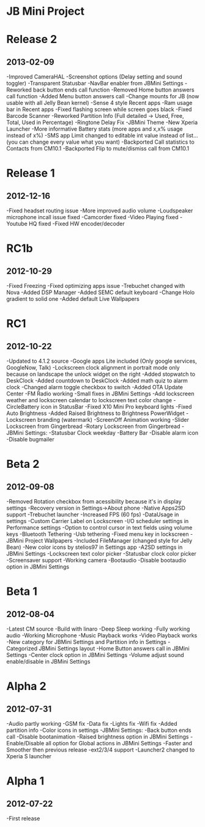 JB Mini Project
===============

Release 2
==============
2013-02-09
--------------
-Improved CameraHAL
-Screenshot options (Delay setting and sound toggler)
-Transparent Statusbar
-NavBar enabler from JBMini Settings
-Reworked back button ends call function
-Removed Home button answers call function
-Added Menu button answers call
-Change mounts for JB (now usable with all Jelly Bean kernel)
-Sense 4 style Recent apps
-Ram usage bar in Recent apps
-Fixed flashing screen while screen goes black
-Fixed Barcode Scanner
-Reworked Partition Info (Full detailed -> Used, Free, Total, Used in Percentage)
-Ringtone Delay Fix
-JBMini Theme
-New Xperia Launcher
-More informative Battery stats (more apps and x,x% usage instead of x%)
-SMS app Limit changed to editable int value instead of list... (you can change every value what you want)
-Backported Call statistics to Contacts from CM10.1
-Backported Flip to mute/dismiss call from CM10.1


Release 1
==============
2012-12-16
--------------
-Fixed headset routing issue
-More improved audio volume
-Loudspeaker microphone incall issue fixed
-Camcorder fixed
-Video Playing fixed
-Youtube HQ fixed
-Fixed HW encoder/decoder


RC1b
==============
2012-10-29
--------------
-Fixed Freezing
-Fixed optimizing apps issue
-Trebuchet changed with Nova
-Added DSP Manager
-Added SEMC default keyboard
-Change Holo gradient to solid one
-Added default Live Wallpapers


RC1
==============
2012-10-22
--------------
-Updated to 4.1.2 source
-Google apps Lite included (Only google services, GoogleNow, Talk)
-Lockscreen clock alignment in portrait mode only because on landscape the unlock widget on the right
-Added stopwatch to DeskClock
-Added countdown to DeskClock
-Added math quiz to alarm clock
-Changed alarm toggle checkbox to switch
-Added OTA Update Center
-FM Radio working
-Small fixes in JBMini Settings
-Add lockscreen weather and lockscreen calendar to lockscreen text color change
-CircleBattery icon in StatusBar
-Fixed X10 Mini Pro keyboard lights
-Fixed Auto Brightness
-Added Raised Brightness to Brightness PowerWidget
-Lockscreen branding (watermark)
-ScreenOff Animation working
-Slider Lockscreen from Gingerbread
-Rotary Lockscreen from Gingerbread
-JBMini Settings:
-Statusbar Clock weekday
-Battery Bar
-Disable alarm icon
-Disable bugmailer


Beta 2
==========
2012-09-08
-----------
-Removed Rotation checkbox from acessibility because it's in display settings
-Recovery version in Settings->About phone
-Native Apps2SD support
-Trebuchet launcher
-Increased FPS (60 fps)
-DataUsage in settings
-Custom Carrier Label on Lockscreen
-I/O scheduler settings in Performance settings
-Option to control cursor in text fields using volume keys
-Bluetooth Tethering
-Usb tethering
-Fixed menu key in lockscreen
-JBMini Project Wallpapers
-Included FileManager (changed style for Jelly Bean)
-New color icons by stelios97 in Settings app
-A2SD settings in JBMini Settings
-Lockscreen text color picker
-Statusbar clock color picker
-Screensaver support
-Working camera
-Bootaudio
-Disable bootaudio option in JBMini Settings


Beta 1
==========
2012-08-04
-----------
-Latest CM source
-Build with linaro
-Deep Sleep working
-Fully working audio
-Working Microphone
-Music Playback works
-Video Playback works
-New category for JBMini Settings and Partition info in Settings
-Categorized JBMini Settings layout
-Home Button answers call in JBMini Settings
-Center clock option in JBMini Settings
-Volume adjust sound enable/disable in JBMini Settings


Alpha 2
=========
2012-07-31
-----------
-Audio partly working
-GSM fix
-Data fix
-Lights fix
-Wifi fix
-Added partition info
-Color icons in settings
-JBMini Settings:
-Back button ends call
-Disable bootanimation
-Raised brightness option in JBMini Settings
-Enable/Disable all option for Global actions in JBMini Settings
-Faster and Smoother then previous release
-ext2/3/4 support
-Launcher2 changed to Xperia S launcher


Alpha 1
=========
2012-07-22
-----------
-First release
